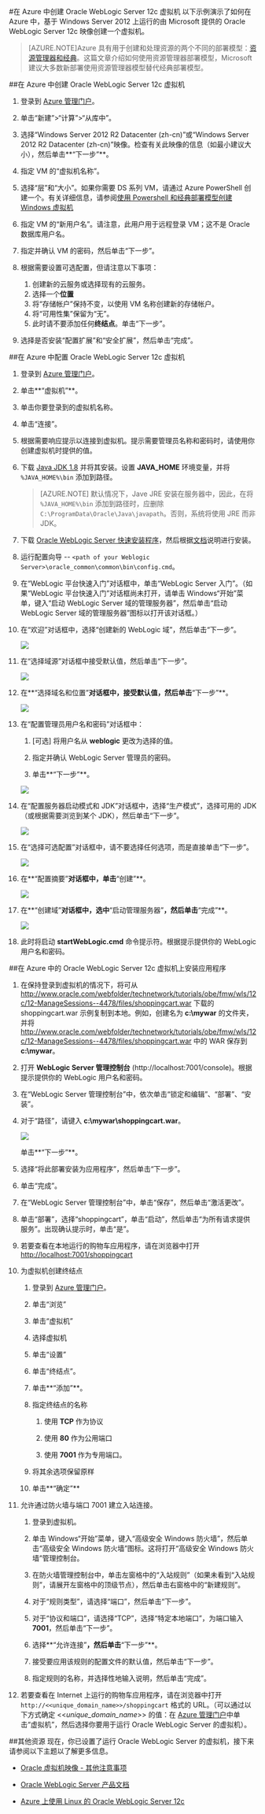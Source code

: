 <properties
	pageTitle="创建 Oracle WebLogic Server 12c VM | Azure"
	description="使用 Resource Manager 部署模型在 Azure 中创建运行在 Windows Server 2012 上的 Oracle WebLogic Server 12c 虚拟机。"
	services="virtual-machines-windows"
	authors="bbenz"
	documentationCenter=""
	tags="azure-resource-manager"/>

<tags
	ms.service="virtual-machines-windows"
	ms.date="06/22/2015"
	wacn.date="03/21/2016"/>

#在 Azure 中创建 Oracle WebLogic Server 12c 虚拟机
以下示例演示了如何在 Azure 中，基于 Windows Server 2012 上运行的由 Microsoft 提供的 Oracle WebLogic Server 12c 映像创建一个虚拟机。

> [AZURE.NOTE]Azure 具有用于创建和处理资源的两个不同的部署模型：[资源管理器和经典](/documentation/articles/resource-manager-deployment-model)。这篇文章介绍如何使用资源管理器部署模型，Microsoft 建议大多数新部署使用资源管理器模型替代经典部署模型。

##在 Azure 中创建 Oracle WebLogic Server 12c 虚拟机

1. 登录到 [Azure 管理门户](https://manage.windowsazure.cn/)。

2. 单击“新建”>“计算”>“从库中”。

3.	选择“Windows Server 2012 R2 Datacenter (zh-cn)”或“Windows Server 2012 R2 Datacenter (zh-cn)”映像。检查有关此映像的信息（如最小建议大小），然后单击**“下一步”**。

4.	指定 VM 的“虚拟机名称”。

7.	选择“层”和“大小”。如果你需要 DS 系列 VM，请通过 Azure PowerShell 创建一个。有关详细信息，请参阅[使用 Powershell 和经典部署模型创建 Windows 虚拟机](/documentation/articles/virtual-machines-windows-classic-create-powershell)

5.	指定 VM 的“新用户名”。请注意，此用户用于远程登录 VM；这不是 Oracle 数据库用户名。

6.	指定并确认 VM 的密码，然后单击“下一步”。

8.	根据需要设置可选配置，但请注意以下事项：
	1. 创建新的云服务或选择现有的云服务。
	2. 选择一个**位置**
	1. 将“存储帐户”保持不变，以使用 VM 名称创建新的存储帐户。
	2. 将“可用性集”保留为“无”。
	3. 此时请不要添加任何**终结点**。单击“下一步”。
	
10. 选择是否安装“配置扩展”和“安全扩展”，然后单击“完成”。


##在 Azure 中配置 Oracle WebLogic Server 12c 虚拟机

1. 登录到 [Azure 管理门户](https://manage.windowsazure.cn/)。

2.	单击**“虚拟机”**。

3.	单击你要登录到的虚拟机名称。

4.	单击“连接”。

5.	根据需要响应提示以连接到虚拟机。提示需要管理员名称和密码时，请使用你创建虚拟机时提供的值。

6. 下载 [Java JDK 1.8](http://www.oracle.com/technetwork/java/javase/downloads/jdk8-downloads-2133151.html) 并将其安装。设置 **JAVA_HOME** 环境变量，并将 `%JAVA_HOME%\bin` 添加到路径。

	> [AZURE.NOTE] 默认情况下，Jave JRE 安装在服务器中，因此，在将 `%JAVA_HOME%\bin` 添加到路径时，应删除 `C:\ProgramData\Oracle\Java\javapath`。否则，系统将使用 JRE 而非 JDK。

7. 下载 [Oracle WebLogic Server 快速安装程序](http://www.oracle.com/technetwork/middleware/weblogic/downloads/wls-main-097127.html)，然后根据[文档](http://download.oracle.com/otn/nt/middleware/12c/1221/wls_1221_QuickInstaller_README.txt)说明进行安装。

8. 运行配置向导 -- `<path of your Weblogic Server>\oracle_common\common\bin\config.cmd`。

6.	在“WebLogic 平台快速入门”对话框中，单击“WebLogic Server 入门”。（如果“WebLogic 平台快速入门”对话框尚未打开，请单击 Windows“开始”菜单，键入“启动 WebLogic Server 域的管理服务器”，然后单击“启动 WebLogic Server 域的管理服务器”图标以打开该对话框。）

7.	在“欢迎”对话框中，选择“创建新的 WebLogic 域”，然后单击“下一步”。

	![](./media/virtual-machines-windows-create-oracle-weblogic-server-12c/image10.png)

8.	在“选择域源”对话框中接受默认值，然后单击“下一步”。

	![](./media/virtual-machines-windows-create-oracle-weblogic-server-12c/image11.png)

9.	在**“选择域名和位置”**对话框中，接受默认值，然后单击**“下一步”**。

	![](./media/virtual-machines-windows-create-oracle-weblogic-server-12c/image12.png)

10.	在“配置管理员用户名和密码”对话框中：

	1.	[可选] 将用户名从 **weblogic** 更改为选择的值。

	2.	指定并确认 WebLogic Server 管理员的密码。

	3.	单击**“下一步”**。

	![](./media/virtual-machines-windows-create-oracle-weblogic-server-12c/image13.png)

11.	在“配置服务器启动模式和 JDK”对话框中，选择“生产模式”，选择可用的 JDK（或根据需要浏览到某个 JDK），然后单击“下一步”。

	![](./media/virtual-machines-windows-create-oracle-weblogic-server-12c/image14.png)

12.	在“选择可选配置”对话框中，请不要选择任何选项，而是直接单击“下一步”。

	![](./media/virtual-machines-windows-create-oracle-weblogic-server-12c/image15.png)

13.	在**“配置摘要”**对话框中，单击**“创建”**。

	![](./media/virtual-machines-windows-create-oracle-weblogic-server-12c/image16.png)

14.	在**“创建域”**对话框中，选中**“启动管理服务器”**，然后单击**“完成”**。

	![](./media/virtual-machines-windows-create-oracle-weblogic-server-12c/image17.png)

15.	此时将启动 **startWebLogic.cmd** 命令提示符。根据提示提供你的 WebLogic 用户名和密码。

##在 Azure 中的 Oracle WebLogic Server 12c 虚拟机上安装应用程序
1.	在保持登录到虚拟机的情况下，将可从 http://www.oracle.com/webfolder/technetwork/tutorials/obe/fmw/wls/12c/12-ManageSessions--4478/files/shoppingcart.war 下载的 shoppingcart.war 示例复制到本地。例如，创建名为 **c:\\mywar** 的文件夹，并将 http://www.oracle.com/webfolder/technetwork/tutorials/obe/fmw/wls/12c/12-ManageSessions--4478/files/shoppingcart.war 中的 WAR 保存到 **c:\\mywar**。

2.	打开 **WebLogic Server 管理控制台** (http://localhost:7001/console)。根据提示提供你的 WebLogic 用户名和密码。

3.	在“WebLogic Server 管理控制台”中，依次单击“锁定和编辑”、“部署”、“安装”。

4.	对于“路径”，请键入 **c:\\mywar\\shoppingcart.war**。

	![](./media/virtual-machines-windows-create-oracle-weblogic-server-12c/image18.png)

	单击**“下一步”**。

5.	选择“将此部署安装为应用程序”，然后单击“下一步”。

6.	单击“完成”。

7.	在“WebLogic Server 管理控制台”中，单击“保存”，然后单击“激活更改”。

8.	单击“部署”，选择“shoppingcart”，单击“启动”，然后单击“为所有请求提供服务”。出现确认提示时，单击“是”。

9.	若要查看在本地运行的购物车应用程序，请在浏览器中打开 <http://localhost:7001/shoppingcart>

10.	为虚拟机创建终结点

	1. 登录到 [Azure 管理门户](https://manage.windowsazure.cn/)。

	2.	单击“浏览”

	3.	单击“虚拟机”

	4.	选择虚拟机

	5.	单击“设置”

	6.	单击“终结点”。

	7.	单击**“添加”**。

	8.	指定终结点的名称

		1. 使用 **TCP** 作为协议

		2. 使用 **80** 作为公用端口

		3. 使用 **7001** 作为专用端口。

	9.	将其余选项保留原样

	10. 单击**“确定”**

11.	允许通过防火墙与端口 7001 建立入站连接。

	1.	登录到虚拟机。

	2.	单击 Windows“开始”菜单，键入“高级安全 Windows 防火墙”，然后单击“高级安全 Windows 防火墙”图标。这将打开“高级安全 Windows 防火墙”管理控制台。

	3.	在防火墙管理控制台中，单击左窗格中的“入站规则”（如果未看到“入站规则”，请展开左窗格中的顶级节点），然后单击右窗格中的“新建规则”。

	4.	对于“规则类型”，请选择“端口”，然后单击“下一步”。

	5.	对于“协议和端口”，请选择“TCP”，选择“特定本地端口”，为端口输入 **7001**，然后单击“下一步”。

	6.	选择**“允许连接”**，然后单击**“下一步”**。

	7.	接受要应用该规则的配置文件的默认值，然后单击“下一步”。

	8.	指定规则的名称，并选择性地输入说明，然后单击“完成”。

12.	若要查看在 Internet 上运行的购物车应用程序，请在浏览器中打开 `http://<<unique_domain_name>>/shoppingcart` 格式的 URL。（可以通过以下方式确定 <<*unique_domain_name*>> 的值：在 [Azure 管理门户](https://manage.windowsazure.cn/)中单击“虚拟机”，然后选择你要用于运行 Oracle WebLogic Server 的虚拟机）。


##其他资源
现在，你已设置了运行 Oracle WebLogic Server 的虚拟机，接下来请参阅以下主题以了解更多信息。

-	[Oracle 虚拟机映像 - 其他注意事项](/documentation/articles/virtual-machines-windows-classic-oracle-considerations)

-	[Oracle WebLogic Server 产品文档](http://www.oracle.com/technetwork/middleware/weblogic/documentation/index.html)

-	[Azure 上使用 Linux 的 Oracle WebLogic Server 12c](http://www.oracle.com/technetwork/middleware/weblogic/learnmore/oracle-weblogic-on-azure-wp-2020930.pdf)

<!---HONumber=Mooncake_0314_2016-->